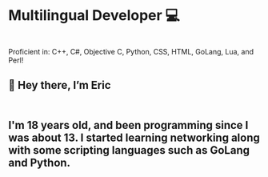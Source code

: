 <h1> Multilingual Developer 💻 </h1> <br>
Proficient in: C++, C#, Objective C, Python, CSS, HTML, GoLang, Lua, and Perl!
<h2>👋 Hey there, I’m Eric <h2><br>
I'm 18 years old, and been programming since I was about 13. I started learning networking along with some scripting languages such as GoLang and Python.
